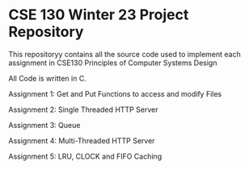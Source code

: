 # CSE 130 Winter 23 Project Repository

This repositoryy contains all the source code used to implement each assignment in CSE130 Principles of Computer Systems Design

All Code is written in C.

Assignment 1: Get and Put Functions to access and modify Files

Assignment 2: Single Threaded HTTP Server

Assignment 3: Queue

Assignment 4: Multi-Threaded HTTP Server

Assignment 5: LRU, CLOCK and FIFO Caching

